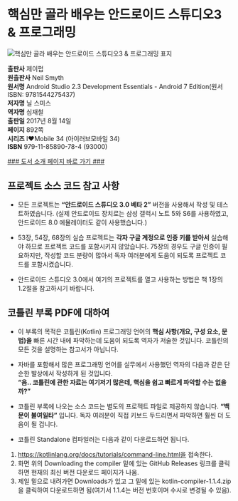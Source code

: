   
# 핵심만 골라 배우는 안드로이드 스튜디오3 & 프로그래밍
  
 ![핵심만 골라 배우는 안드로이드 스튜디오3 & 프로그래밍 표지](http://image.kyobobook.co.kr/images/book/large/784/l9791185890784.jpg)
  
**출판사** 제이펍  
**원출판사** Neil Smyth  
**원서명** Android Studio 2.3 Development Essentials - Android 7 Edition(원서 ISBN: 9781544275437)  
**저자명** 닐 스미스  
**역자명** 심재철  
**출판일** 2017년 8월 14일  
**페이지** 892쪽  
**시리즈** I♥Mobile 34 (아이러브모바일 34)  
**ISBN** 979-11-85890-78-4 (93000)  
  
[### 도서 소개 페이지 바로 가기 ###](http://jpub.tistory.com/710)  
  
  
  
## 프로젝트 소스 코드 참고 사항  
  
- 모든 프로젝트는 **“안드로이드 스튜디오 3.0 베타 2”** 버전을 사용해서 작성 및 테스트하였습니다. (실제 안드로이드 장치로는 삼성 갤럭시 노트 5와 S6를 사용하였고, 안드로이드 8.0 에뮬레이터도 같이 사용했습니다.)  
  
- 53장, 54장, 68장의 실습 프로젝트는 **각자 구글 계정으로 인증 키를 받아서** 실습해야 하므로 프로젝트 코드를 포함시키지 않았습니다. 75장의 경우도 구글 인증이 필요하지만, 작성할 코드 분량이 많아서 독자 여러분에게 도움이 되도록 프로젝트 코드를 포함시켰습니다.  
  
- 안드로이드 스튜디오 3.0에서 여기의 프로젝트를 열고 사용하는 방법은 책 1장의 1.2절을 참고하시기 바랍니다.  
  
## 코틀린 부록 PDF에 대하여  
  
- 이 부록의 목적은 코틀린(Kotlin) 프로그래밍 언어의 **핵심 사항(개요, 구성 요소, 문법)을** 빠른 시간 내에 파악하는데 도움이 되도록 역자가 저술한 것입니다. 코틀린의 모든 것을 설명하는 참고서가 아닙니다.  
  
- 자바를 포함해서 많은 프로그래밍 언어를 실무에서 사용했던 역자의 다음과 같은 단순한 발상에서 작성하게 된 것입니다.  
**“음.. 코틀린에 관한 자료는 여기저기 많은데, 핵심을 쉽고 빠르게 파악할 수는 없을까?”**  
  
- 코틀린 부록에 나오는 소스 코드는 별도의 프로젝트 파일로 제공하지 않습니다. **“백문이 불여일타”** 입니다. 독자 여러분이 직접 키보드 두드리면서 파악하면 훨씬 더 도움이 될 겁니다.  
  
- 코틀린 Standalone 컴파일러는 다음과 같이 다운로드하면 됩니다.  
1. https://kotlinlang.org/docs/tutorials/command-line.html을 접속한다.  
2. 화면 위의 Downloading the compiler 밑에 있는 GitHub Releases 링크를 클릭하면 현재의 최신 버전 다운로드 페이지가 나옴.  
3. 제일 밑으로 내려가면 Downloads가 있고 그 밑에 있는 kotlin-compiler-1.1.4.zip을 클릭하여 다운로드하면 됨(여기서 1.1.4는 버전 번호이며 수시로 변경될 수 있음).  
  
  
  
